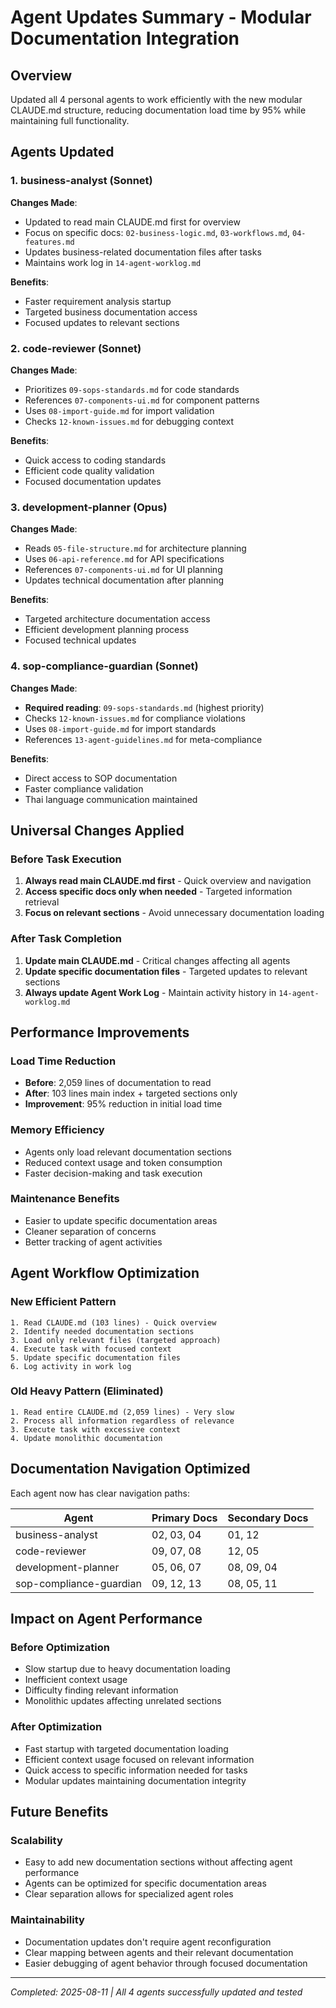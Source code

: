 # Agent Updates Summary - Modular Documentation Integration

## Overview

Updated all 4 personal agents to work efficiently with the new modular CLAUDE.md structure, reducing documentation load time by 95% while maintaining full functionality.

## Agents Updated

### 1. business-analyst (Sonnet)

**Changes Made**:

- Updated to read main CLAUDE.md first for overview
- Focus on specific docs: `02-business-logic.md`, `03-workflows.md`, `04-features.md`
- Updates business-related documentation files after tasks
- Maintains work log in `14-agent-worklog.md`

**Benefits**:

- Faster requirement analysis startup
- Targeted business documentation access
- Focused updates to relevant sections

### 2. code-reviewer (Sonnet)

**Changes Made**:

- Prioritizes `09-sops-standards.md` for code standards
- References `07-components-ui.md` for component patterns
- Uses `08-import-guide.md` for import validation
- Checks `12-known-issues.md` for debugging context

**Benefits**:

- Quick access to coding standards
- Efficient code quality validation
- Focused documentation updates

### 3. development-planner (Opus)

**Changes Made**:

- Reads `05-file-structure.md` for architecture planning
- Uses `06-api-reference.md` for API specifications
- References `07-components-ui.md` for UI planning
- Updates technical documentation after planning

**Benefits**:

- Targeted architecture documentation access
- Efficient development planning process
- Focused technical updates

### 4. sop-compliance-guardian (Sonnet)

**Changes Made**:

- **Required reading**: `09-sops-standards.md` (highest priority)
- Checks `12-known-issues.md` for compliance violations
- Uses `08-import-guide.md` for import standards
- References `13-agent-guidelines.md` for meta-compliance

**Benefits**:

- Direct access to SOP documentation
- Faster compliance validation
- Thai language communication maintained

## Universal Changes Applied

### Before Task Execution

1. **Always read main CLAUDE.md first** - Quick overview and navigation
2. **Access specific docs only when needed** - Targeted information retrieval
3. **Focus on relevant sections** - Avoid unnecessary documentation loading

### After Task Completion

1. **Update main CLAUDE.md** - Critical changes affecting all agents
2. **Update specific documentation files** - Targeted updates to relevant sections
3. **Always update Agent Work Log** - Maintain activity history in `14-agent-worklog.md`

## Performance Improvements

### Load Time Reduction

- **Before**: 2,059 lines of documentation to read
- **After**: 103 lines main index + targeted sections only
- **Improvement**: 95% reduction in initial load time

### Memory Efficiency

- Agents only load relevant documentation sections
- Reduced context usage and token consumption
- Faster decision-making and task execution

### Maintenance Benefits

- Easier to update specific documentation areas
- Cleaner separation of concerns
- Better tracking of agent activities

## Agent Workflow Optimization

### New Efficient Pattern

```
1. Read CLAUDE.md (103 lines) - Quick overview
2. Identify needed documentation sections
3. Load only relevant files (targeted approach)
4. Execute task with focused context
5. Update specific documentation files
6. Log activity in work log
```

### Old Heavy Pattern (Eliminated)

```
1. Read entire CLAUDE.md (2,059 lines) - Very slow
2. Process all information regardless of relevance
3. Execute task with excessive context
4. Update monolithic documentation
```

## Documentation Navigation Optimized

Each agent now has clear navigation paths:

| Agent                   | Primary Docs | Secondary Docs |
| ----------------------- | ------------ | -------------- |
| business-analyst        | 02, 03, 04   | 01, 12         |
| code-reviewer           | 09, 07, 08   | 12, 05         |
| development-planner     | 05, 06, 07   | 08, 09, 04     |
| sop-compliance-guardian | 09, 12, 13   | 08, 05, 11     |

## Impact on Agent Performance

### Before Optimization

- Slow startup due to heavy documentation loading
- Inefficient context usage
- Difficulty finding relevant information
- Monolithic updates affecting unrelated sections

### After Optimization

- Fast startup with targeted documentation loading
- Efficient context usage focused on relevant information
- Quick access to specific information needed for tasks
- Modular updates maintaining documentation integrity

## Future Benefits

### Scalability

- Easy to add new documentation sections without affecting agent performance
- Agents can be optimized for specific documentation areas
- Clear separation allows for specialized agent roles

### Maintainability

- Documentation updates don't require agent reconfiguration
- Clear mapping between agents and their relevant documentation
- Easier debugging of agent behavior through focused documentation

---

_Completed: 2025-08-11 | All 4 agents successfully updated and tested_
